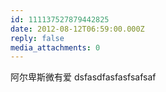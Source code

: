 ```yaml
---
id: 111137527879442825
date: 2012-08-12T06:59:00.000Z
reply: false
media_attachments: 0
---
```


阿尔卑斯微有爱 dsfasdfasfasfsafsaf ​​​​


